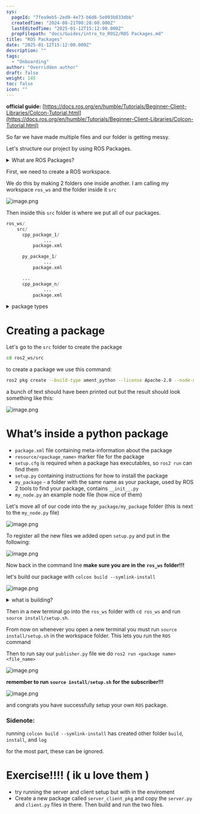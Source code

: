 ```yaml
---
sys:
  pageId: "7fea9eb5-2ed9-4e73-b6d6-5e093b833dbb"
  createdTime: "2024-08-21T00:28:00.000Z"
  lastEditedTime: "2025-01-12T15:12:00.000Z"
  propFilepath: "docs/Guides/intro_to_ROS2/ROS Packages.md"
title: "ROS Packages"
date: "2025-01-12T15:12:00.000Z"
description: ""
tags:
  - "Onboarding"
author: "Overridden author"
draft: false
weight: 145
toc: false
icon: ""
---
```


**official guide:** [https://docs.ros.org/en/humble/Tutorials/Beginner-Client-Libraries/Colcon-Tutorial.html](https://docs.ros.org/en/humble/Tutorials/Beginner-Client-Libraries/Colcon-Tutorial.html)

So far we have made multiple files and our folder is getting messy.

Let's structure our project by using ROS Packages.

<details>

<summary>What are ROS Packages?</summary>

ROS Packages are, as the name implies, packages of code that are highly sharable between ROS developers.

They consist of a folder, `package.xml` file, and source code

```python
      cpp_package_1/
		      ... imagine much code files here ..
          package.xml
```

</details>

First, we need to create a ROS workspace.

We do this by making 2 folders one inside another. I am calling my workspace `ros_ws` and the folder inside it `src`

![image.png](https://prod-files-secure.s3.us-west-2.amazonaws.com/d518164a-d88e-44d1-a4ee-3adb3bd8bce0/70706947-fd18-4537-a67b-e12946812d31/image.png?X-Amz-Algorithm=AWS4-HMAC-SHA256&X-Amz-Content-Sha256=UNSIGNED-PAYLOAD&X-Amz-Credential=ASIAZI2LB466QA5KOXU2%2F20250205%2Fus-west-2%2Fs3%2Faws4_request&X-Amz-Date=20250205T110201Z&X-Amz-Expires=3600&X-Amz-Security-Token=IQoJb3JpZ2luX2VjECoaCXVzLXdlc3QtMiJHMEUCIC%2BBkP3afUEPYKJNG1z80VPDQgfrZMqOf84ltbWVGtvYAiEA7lDoX%2B%2BYlvAyinC9ZQL0BGrVp7EGp0pyN1X6MSxD1eEq%2FwMIQxAAGgw2Mzc0MjMxODM4MDUiDN4NtZX56AjgQblMKSrcA8mbN4gomm7Yy92vLhtTbjSAgAdchiyZ4SLAHthfmKrclDaAbeYhPIv3OOcTtwXZNELqQgM125ILkyQZMmSNpOMLmOgUJtp%2Fdrw2hiOOedFg8Y6mFfRU3r3iVomd%2FLEhHXS61K2eX6E9Zam%2Bnc451lDHjxmAZiBEmY715S15t9ECs054TawrRPUTChwoQiFVWlXF0wLqABF3w4KE5ztWNScNqYG9XayqW7Rw85n3oUaCG2QhfX6Gd8Rj13Ci64l6ukwEbKqdoG9ZAv4m4YAUxNLQESilQgIkg8GizBmfSXMD5AjS%2BmPnnhhYUYKGMCuSBn3p1ZlKVOGS7eUyw14L39XsD6gdpsyPWoC0FgJ9ftqHZa6qI3sR%2BR0Ux4mgRjvFSe0SKUpUXK7Q1WqbE6TqQtVASRjtI371v8h8%2BOEKzr8UpY4tGVV%2F7e0VxYSM83Ec7Ma4EN7Y7ziZ3lj3fOUug%2BHDuuLwbsfSkWu3vOwsnCbrY1jT4dHgqN1GURB6eFeVFlLUPqI0pG2ZwQvPE22wyVFs6U5empVD8U6TUB8mkECEOQjc9%2BEQWHO5DIzYp4HKNPHtYD0LFUj%2Bp8yTKtGFY8U%2Bkbs8muZh9Kz9DTWhpiS7ZZbXHZyC8EoNhXNqMKvxjL0GOqUBv1oain8DZsDY%2BtiI1qjeJlQ5pfSXKGOb0zHhuyrW3Y1cIRM1UE54RTi76iml9PGjsURUQokg4bWOf6RjMaxPB4aF%2But1fgkpmLPQ0hm36FQd7pv5%2B0D20Btj6V5LEPM74x1paVkHSDZ3nfHQfPv%2F0SpZRYeZQWWtEKR1LVZY42ASmb%2Fydyljj1gcSpLQsXunAvLif7cBtg6elhfm6bydfvcS11G5&X-Amz-Signature=d26f46192afe26c6dece8a34994ebb23a93c7db8f8ff42e8041ac7f2c0c36e05&X-Amz-SignedHeaders=host&x-id=GetObject)

Then inside this `src` folder is where we put all of our packages.

```python
ros_ws/
    src/
      cpp_package_1/
		      ...
          package.xml

      py_package_1/
		      ...
          package.xml

      ...
      cpp_package_n/
		      ...
          package.xml

```

<details>

<summary>package types</summary>

packages can be either `C++` or python.

the intern file structure is different for each but for this guide we will stick to creating python packages

</details>

# Creating a package

Let's go to the `src` folder to create the package

```bash
cd ros2_ws/src
```

to create a package we use this command:

```bash
ros2 pkg create --build-type ament_python --license Apache-2.0 --node-name my_node my_package
```

a bunch of text should have been printed out but the result should look something like this:

![image.png](https://prod-files-secure.s3.us-west-2.amazonaws.com/d518164a-d88e-44d1-a4ee-3adb3bd8bce0/e6cf1e3f-8512-4a3e-b131-079f800bf3e8/image.png?X-Amz-Algorithm=AWS4-HMAC-SHA256&X-Amz-Content-Sha256=UNSIGNED-PAYLOAD&X-Amz-Credential=ASIAZI2LB466QA5KOXU2%2F20250205%2Fus-west-2%2Fs3%2Faws4_request&X-Amz-Date=20250205T110201Z&X-Amz-Expires=3600&X-Amz-Security-Token=IQoJb3JpZ2luX2VjECoaCXVzLXdlc3QtMiJHMEUCIC%2BBkP3afUEPYKJNG1z80VPDQgfrZMqOf84ltbWVGtvYAiEA7lDoX%2B%2BYlvAyinC9ZQL0BGrVp7EGp0pyN1X6MSxD1eEq%2FwMIQxAAGgw2Mzc0MjMxODM4MDUiDN4NtZX56AjgQblMKSrcA8mbN4gomm7Yy92vLhtTbjSAgAdchiyZ4SLAHthfmKrclDaAbeYhPIv3OOcTtwXZNELqQgM125ILkyQZMmSNpOMLmOgUJtp%2Fdrw2hiOOedFg8Y6mFfRU3r3iVomd%2FLEhHXS61K2eX6E9Zam%2Bnc451lDHjxmAZiBEmY715S15t9ECs054TawrRPUTChwoQiFVWlXF0wLqABF3w4KE5ztWNScNqYG9XayqW7Rw85n3oUaCG2QhfX6Gd8Rj13Ci64l6ukwEbKqdoG9ZAv4m4YAUxNLQESilQgIkg8GizBmfSXMD5AjS%2BmPnnhhYUYKGMCuSBn3p1ZlKVOGS7eUyw14L39XsD6gdpsyPWoC0FgJ9ftqHZa6qI3sR%2BR0Ux4mgRjvFSe0SKUpUXK7Q1WqbE6TqQtVASRjtI371v8h8%2BOEKzr8UpY4tGVV%2F7e0VxYSM83Ec7Ma4EN7Y7ziZ3lj3fOUug%2BHDuuLwbsfSkWu3vOwsnCbrY1jT4dHgqN1GURB6eFeVFlLUPqI0pG2ZwQvPE22wyVFs6U5empVD8U6TUB8mkECEOQjc9%2BEQWHO5DIzYp4HKNPHtYD0LFUj%2Bp8yTKtGFY8U%2Bkbs8muZh9Kz9DTWhpiS7ZZbXHZyC8EoNhXNqMKvxjL0GOqUBv1oain8DZsDY%2BtiI1qjeJlQ5pfSXKGOb0zHhuyrW3Y1cIRM1UE54RTi76iml9PGjsURUQokg4bWOf6RjMaxPB4aF%2But1fgkpmLPQ0hm36FQd7pv5%2B0D20Btj6V5LEPM74x1paVkHSDZ3nfHQfPv%2F0SpZRYeZQWWtEKR1LVZY42ASmb%2Fydyljj1gcSpLQsXunAvLif7cBtg6elhfm6bydfvcS11G5&X-Amz-Signature=a471f66c4b59695e89eb6c6487ecf9902f63ac93964cf2827df302f5bcc83453&X-Amz-SignedHeaders=host&x-id=GetObject)

# What’s inside a python package

- `package.xml` file containing meta-information about the package
- `resource/<package_name>` marker file for the package
- `setup.cfg` is required when a package has executables, so `ros2 run` can find them
- `setup.py` containing instructions for how to install the package
- `my_package` - a folder with the same name as your package, used by ROS 2 tools to find your package, contains `__init__.py`
- `my_node.py` an example node file (how nice of them)

Let's move all of our code into the `my_package/my_package` folder (this is next to the `my_node.py` file)

![image.png](https://prod-files-secure.s3.us-west-2.amazonaws.com/d518164a-d88e-44d1-a4ee-3adb3bd8bce0/9ce58f11-0da9-4d3e-b86d-506a9685d378/image.png?X-Amz-Algorithm=AWS4-HMAC-SHA256&X-Amz-Content-Sha256=UNSIGNED-PAYLOAD&X-Amz-Credential=ASIAZI2LB466QA5KOXU2%2F20250205%2Fus-west-2%2Fs3%2Faws4_request&X-Amz-Date=20250205T110201Z&X-Amz-Expires=3600&X-Amz-Security-Token=IQoJb3JpZ2luX2VjECoaCXVzLXdlc3QtMiJHMEUCIC%2BBkP3afUEPYKJNG1z80VPDQgfrZMqOf84ltbWVGtvYAiEA7lDoX%2B%2BYlvAyinC9ZQL0BGrVp7EGp0pyN1X6MSxD1eEq%2FwMIQxAAGgw2Mzc0MjMxODM4MDUiDN4NtZX56AjgQblMKSrcA8mbN4gomm7Yy92vLhtTbjSAgAdchiyZ4SLAHthfmKrclDaAbeYhPIv3OOcTtwXZNELqQgM125ILkyQZMmSNpOMLmOgUJtp%2Fdrw2hiOOedFg8Y6mFfRU3r3iVomd%2FLEhHXS61K2eX6E9Zam%2Bnc451lDHjxmAZiBEmY715S15t9ECs054TawrRPUTChwoQiFVWlXF0wLqABF3w4KE5ztWNScNqYG9XayqW7Rw85n3oUaCG2QhfX6Gd8Rj13Ci64l6ukwEbKqdoG9ZAv4m4YAUxNLQESilQgIkg8GizBmfSXMD5AjS%2BmPnnhhYUYKGMCuSBn3p1ZlKVOGS7eUyw14L39XsD6gdpsyPWoC0FgJ9ftqHZa6qI3sR%2BR0Ux4mgRjvFSe0SKUpUXK7Q1WqbE6TqQtVASRjtI371v8h8%2BOEKzr8UpY4tGVV%2F7e0VxYSM83Ec7Ma4EN7Y7ziZ3lj3fOUug%2BHDuuLwbsfSkWu3vOwsnCbrY1jT4dHgqN1GURB6eFeVFlLUPqI0pG2ZwQvPE22wyVFs6U5empVD8U6TUB8mkECEOQjc9%2BEQWHO5DIzYp4HKNPHtYD0LFUj%2Bp8yTKtGFY8U%2Bkbs8muZh9Kz9DTWhpiS7ZZbXHZyC8EoNhXNqMKvxjL0GOqUBv1oain8DZsDY%2BtiI1qjeJlQ5pfSXKGOb0zHhuyrW3Y1cIRM1UE54RTi76iml9PGjsURUQokg4bWOf6RjMaxPB4aF%2But1fgkpmLPQ0hm36FQd7pv5%2B0D20Btj6V5LEPM74x1paVkHSDZ3nfHQfPv%2F0SpZRYeZQWWtEKR1LVZY42ASmb%2Fydyljj1gcSpLQsXunAvLif7cBtg6elhfm6bydfvcS11G5&X-Amz-Signature=efbd3ed28d1caa861b5eae6dae78b28ed321cf81533aa63ab2e4c5df1ed8660a&X-Amz-SignedHeaders=host&x-id=GetObject)

To register all the new files we added open `setup.py` and put in the following:

![image.png](https://prod-files-secure.s3.us-west-2.amazonaws.com/d518164a-d88e-44d1-a4ee-3adb3bd8bce0/1cd7c262-4cae-4496-9d75-c178537d24a2/image.png?X-Amz-Algorithm=AWS4-HMAC-SHA256&X-Amz-Content-Sha256=UNSIGNED-PAYLOAD&X-Amz-Credential=ASIAZI2LB466QA5KOXU2%2F20250205%2Fus-west-2%2Fs3%2Faws4_request&X-Amz-Date=20250205T110201Z&X-Amz-Expires=3600&X-Amz-Security-Token=IQoJb3JpZ2luX2VjECoaCXVzLXdlc3QtMiJHMEUCIC%2BBkP3afUEPYKJNG1z80VPDQgfrZMqOf84ltbWVGtvYAiEA7lDoX%2B%2BYlvAyinC9ZQL0BGrVp7EGp0pyN1X6MSxD1eEq%2FwMIQxAAGgw2Mzc0MjMxODM4MDUiDN4NtZX56AjgQblMKSrcA8mbN4gomm7Yy92vLhtTbjSAgAdchiyZ4SLAHthfmKrclDaAbeYhPIv3OOcTtwXZNELqQgM125ILkyQZMmSNpOMLmOgUJtp%2Fdrw2hiOOedFg8Y6mFfRU3r3iVomd%2FLEhHXS61K2eX6E9Zam%2Bnc451lDHjxmAZiBEmY715S15t9ECs054TawrRPUTChwoQiFVWlXF0wLqABF3w4KE5ztWNScNqYG9XayqW7Rw85n3oUaCG2QhfX6Gd8Rj13Ci64l6ukwEbKqdoG9ZAv4m4YAUxNLQESilQgIkg8GizBmfSXMD5AjS%2BmPnnhhYUYKGMCuSBn3p1ZlKVOGS7eUyw14L39XsD6gdpsyPWoC0FgJ9ftqHZa6qI3sR%2BR0Ux4mgRjvFSe0SKUpUXK7Q1WqbE6TqQtVASRjtI371v8h8%2BOEKzr8UpY4tGVV%2F7e0VxYSM83Ec7Ma4EN7Y7ziZ3lj3fOUug%2BHDuuLwbsfSkWu3vOwsnCbrY1jT4dHgqN1GURB6eFeVFlLUPqI0pG2ZwQvPE22wyVFs6U5empVD8U6TUB8mkECEOQjc9%2BEQWHO5DIzYp4HKNPHtYD0LFUj%2Bp8yTKtGFY8U%2Bkbs8muZh9Kz9DTWhpiS7ZZbXHZyC8EoNhXNqMKvxjL0GOqUBv1oain8DZsDY%2BtiI1qjeJlQ5pfSXKGOb0zHhuyrW3Y1cIRM1UE54RTi76iml9PGjsURUQokg4bWOf6RjMaxPB4aF%2But1fgkpmLPQ0hm36FQd7pv5%2B0D20Btj6V5LEPM74x1paVkHSDZ3nfHQfPv%2F0SpZRYeZQWWtEKR1LVZY42ASmb%2Fydyljj1gcSpLQsXunAvLif7cBtg6elhfm6bydfvcS11G5&X-Amz-Signature=4839df9fb86c9f2e2e17b5f76a7e3169fe9878e9108177983421d89b25a83b21&X-Amz-SignedHeaders=host&x-id=GetObject)

Now back in the command line **make sure you are in the** **`ros_ws`** **folder!!!**

let's build our package with `colcon build --symlink-install`

![image.png](https://prod-files-secure.s3.us-west-2.amazonaws.com/d518164a-d88e-44d1-a4ee-3adb3bd8bce0/2f2a0d27-b173-48fd-b189-5f5c0ce65619/image.png?X-Amz-Algorithm=AWS4-HMAC-SHA256&X-Amz-Content-Sha256=UNSIGNED-PAYLOAD&X-Amz-Credential=ASIAZI2LB466QA5KOXU2%2F20250205%2Fus-west-2%2Fs3%2Faws4_request&X-Amz-Date=20250205T110201Z&X-Amz-Expires=3600&X-Amz-Security-Token=IQoJb3JpZ2luX2VjECoaCXVzLXdlc3QtMiJHMEUCIC%2BBkP3afUEPYKJNG1z80VPDQgfrZMqOf84ltbWVGtvYAiEA7lDoX%2B%2BYlvAyinC9ZQL0BGrVp7EGp0pyN1X6MSxD1eEq%2FwMIQxAAGgw2Mzc0MjMxODM4MDUiDN4NtZX56AjgQblMKSrcA8mbN4gomm7Yy92vLhtTbjSAgAdchiyZ4SLAHthfmKrclDaAbeYhPIv3OOcTtwXZNELqQgM125ILkyQZMmSNpOMLmOgUJtp%2Fdrw2hiOOedFg8Y6mFfRU3r3iVomd%2FLEhHXS61K2eX6E9Zam%2Bnc451lDHjxmAZiBEmY715S15t9ECs054TawrRPUTChwoQiFVWlXF0wLqABF3w4KE5ztWNScNqYG9XayqW7Rw85n3oUaCG2QhfX6Gd8Rj13Ci64l6ukwEbKqdoG9ZAv4m4YAUxNLQESilQgIkg8GizBmfSXMD5AjS%2BmPnnhhYUYKGMCuSBn3p1ZlKVOGS7eUyw14L39XsD6gdpsyPWoC0FgJ9ftqHZa6qI3sR%2BR0Ux4mgRjvFSe0SKUpUXK7Q1WqbE6TqQtVASRjtI371v8h8%2BOEKzr8UpY4tGVV%2F7e0VxYSM83Ec7Ma4EN7Y7ziZ3lj3fOUug%2BHDuuLwbsfSkWu3vOwsnCbrY1jT4dHgqN1GURB6eFeVFlLUPqI0pG2ZwQvPE22wyVFs6U5empVD8U6TUB8mkECEOQjc9%2BEQWHO5DIzYp4HKNPHtYD0LFUj%2Bp8yTKtGFY8U%2Bkbs8muZh9Kz9DTWhpiS7ZZbXHZyC8EoNhXNqMKvxjL0GOqUBv1oain8DZsDY%2BtiI1qjeJlQ5pfSXKGOb0zHhuyrW3Y1cIRM1UE54RTi76iml9PGjsURUQokg4bWOf6RjMaxPB4aF%2But1fgkpmLPQ0hm36FQd7pv5%2B0D20Btj6V5LEPM74x1paVkHSDZ3nfHQfPv%2F0SpZRYeZQWWtEKR1LVZY42ASmb%2Fydyljj1gcSpLQsXunAvLif7cBtg6elhfm6bydfvcS11G5&X-Amz-Signature=3ac3250079ba18d39c8f93dace7146a5f21e1c1368c2285aafeb1aeec53fe2e6&X-Amz-SignedHeaders=host&x-id=GetObject)

<details>

<summary>what is building?</summary>

if you are a CS major at Rose-Hulman you will learn the answer to this in CSSE132

but TLDR; is it combines all the code files into one program that can be run easily 

</details>

Then in a new terminal go into the `ros_ws` folder with `cd ros_ws` and run `source install/setup.sh`. 

From now on whenever you open a new terminal you must run `source install/setup.sh` in the workspace folder. This lets you run the `ROS` command

Then to run say our `publisher.py` file we do `ros2 run <package name> <file_name>`

![image.png](https://prod-files-secure.s3.us-west-2.amazonaws.com/d518164a-d88e-44d1-a4ee-3adb3bd8bce0/4f4b1219-3a44-4632-aa0a-ce3471699f59/image.png?X-Amz-Algorithm=AWS4-HMAC-SHA256&X-Amz-Content-Sha256=UNSIGNED-PAYLOAD&X-Amz-Credential=ASIAZI2LB466QA5KOXU2%2F20250205%2Fus-west-2%2Fs3%2Faws4_request&X-Amz-Date=20250205T110201Z&X-Amz-Expires=3600&X-Amz-Security-Token=IQoJb3JpZ2luX2VjECoaCXVzLXdlc3QtMiJHMEUCIC%2BBkP3afUEPYKJNG1z80VPDQgfrZMqOf84ltbWVGtvYAiEA7lDoX%2B%2BYlvAyinC9ZQL0BGrVp7EGp0pyN1X6MSxD1eEq%2FwMIQxAAGgw2Mzc0MjMxODM4MDUiDN4NtZX56AjgQblMKSrcA8mbN4gomm7Yy92vLhtTbjSAgAdchiyZ4SLAHthfmKrclDaAbeYhPIv3OOcTtwXZNELqQgM125ILkyQZMmSNpOMLmOgUJtp%2Fdrw2hiOOedFg8Y6mFfRU3r3iVomd%2FLEhHXS61K2eX6E9Zam%2Bnc451lDHjxmAZiBEmY715S15t9ECs054TawrRPUTChwoQiFVWlXF0wLqABF3w4KE5ztWNScNqYG9XayqW7Rw85n3oUaCG2QhfX6Gd8Rj13Ci64l6ukwEbKqdoG9ZAv4m4YAUxNLQESilQgIkg8GizBmfSXMD5AjS%2BmPnnhhYUYKGMCuSBn3p1ZlKVOGS7eUyw14L39XsD6gdpsyPWoC0FgJ9ftqHZa6qI3sR%2BR0Ux4mgRjvFSe0SKUpUXK7Q1WqbE6TqQtVASRjtI371v8h8%2BOEKzr8UpY4tGVV%2F7e0VxYSM83Ec7Ma4EN7Y7ziZ3lj3fOUug%2BHDuuLwbsfSkWu3vOwsnCbrY1jT4dHgqN1GURB6eFeVFlLUPqI0pG2ZwQvPE22wyVFs6U5empVD8U6TUB8mkECEOQjc9%2BEQWHO5DIzYp4HKNPHtYD0LFUj%2Bp8yTKtGFY8U%2Bkbs8muZh9Kz9DTWhpiS7ZZbXHZyC8EoNhXNqMKvxjL0GOqUBv1oain8DZsDY%2BtiI1qjeJlQ5pfSXKGOb0zHhuyrW3Y1cIRM1UE54RTi76iml9PGjsURUQokg4bWOf6RjMaxPB4aF%2But1fgkpmLPQ0hm36FQd7pv5%2B0D20Btj6V5LEPM74x1paVkHSDZ3nfHQfPv%2F0SpZRYeZQWWtEKR1LVZY42ASmb%2Fydyljj1gcSpLQsXunAvLif7cBtg6elhfm6bydfvcS11G5&X-Amz-Signature=a06867134b3ca6d65c3654961af8f346000222dcb7533d9438d422a27caea863&X-Amz-SignedHeaders=host&x-id=GetObject)

**remember to run** **`source install/setup.sh`** **for the subscriber!!!**

![image.png](https://prod-files-secure.s3.us-west-2.amazonaws.com/d518164a-d88e-44d1-a4ee-3adb3bd8bce0/02121119-dad4-49ec-8356-c956108b4243/image.png?X-Amz-Algorithm=AWS4-HMAC-SHA256&X-Amz-Content-Sha256=UNSIGNED-PAYLOAD&X-Amz-Credential=ASIAZI2LB466QA5KOXU2%2F20250205%2Fus-west-2%2Fs3%2Faws4_request&X-Amz-Date=20250205T110201Z&X-Amz-Expires=3600&X-Amz-Security-Token=IQoJb3JpZ2luX2VjECoaCXVzLXdlc3QtMiJHMEUCIC%2BBkP3afUEPYKJNG1z80VPDQgfrZMqOf84ltbWVGtvYAiEA7lDoX%2B%2BYlvAyinC9ZQL0BGrVp7EGp0pyN1X6MSxD1eEq%2FwMIQxAAGgw2Mzc0MjMxODM4MDUiDN4NtZX56AjgQblMKSrcA8mbN4gomm7Yy92vLhtTbjSAgAdchiyZ4SLAHthfmKrclDaAbeYhPIv3OOcTtwXZNELqQgM125ILkyQZMmSNpOMLmOgUJtp%2Fdrw2hiOOedFg8Y6mFfRU3r3iVomd%2FLEhHXS61K2eX6E9Zam%2Bnc451lDHjxmAZiBEmY715S15t9ECs054TawrRPUTChwoQiFVWlXF0wLqABF3w4KE5ztWNScNqYG9XayqW7Rw85n3oUaCG2QhfX6Gd8Rj13Ci64l6ukwEbKqdoG9ZAv4m4YAUxNLQESilQgIkg8GizBmfSXMD5AjS%2BmPnnhhYUYKGMCuSBn3p1ZlKVOGS7eUyw14L39XsD6gdpsyPWoC0FgJ9ftqHZa6qI3sR%2BR0Ux4mgRjvFSe0SKUpUXK7Q1WqbE6TqQtVASRjtI371v8h8%2BOEKzr8UpY4tGVV%2F7e0VxYSM83Ec7Ma4EN7Y7ziZ3lj3fOUug%2BHDuuLwbsfSkWu3vOwsnCbrY1jT4dHgqN1GURB6eFeVFlLUPqI0pG2ZwQvPE22wyVFs6U5empVD8U6TUB8mkECEOQjc9%2BEQWHO5DIzYp4HKNPHtYD0LFUj%2Bp8yTKtGFY8U%2Bkbs8muZh9Kz9DTWhpiS7ZZbXHZyC8EoNhXNqMKvxjL0GOqUBv1oain8DZsDY%2BtiI1qjeJlQ5pfSXKGOb0zHhuyrW3Y1cIRM1UE54RTi76iml9PGjsURUQokg4bWOf6RjMaxPB4aF%2But1fgkpmLPQ0hm36FQd7pv5%2B0D20Btj6V5LEPM74x1paVkHSDZ3nfHQfPv%2F0SpZRYeZQWWtEKR1LVZY42ASmb%2Fydyljj1gcSpLQsXunAvLif7cBtg6elhfm6bydfvcS11G5&X-Amz-Signature=252429491a9f8a4d49983934874d0557852a20ebb1c2f26416691ff75e940306&X-Amz-SignedHeaders=host&x-id=GetObject)

and congrats you have successfully setup your own `ROS` package.

### Sidenote:

running `colcon build --symlink-install` has created other folder `build`, `install`, and `log`

for the most part, these can be ignored.

# Exercise!!!! ( ik u love them )

- try running the server and client setup but with in the enviroment
- Create a new package called `server_client_pkg` and copy the `server.py` and `client.py` files in there. Then build and run the two files.
